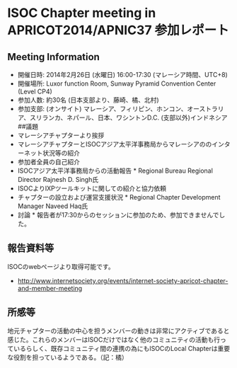 # ISOC Chapter meeting in APRICOT2014/APNIC37 参加レポート
## Meeting Information
*  開催日時: 2014年2月26日 (水曜日) 16:00-17:30 (マレーシア時間、UTC+8)
*  開催場所: Luxor function Room, Sunway Pyramid Convention Center (Level CP4)
*  参加人数:  約30名 (日本支部より、藤崎、橘、北村)
*  参加支部: (オンサイト) マレーシア、フィリピン、ホンコン、オーストラリア、スリランカ、ネパール、日本、ワシントンD.C. (支部以外)インドネシア
##議題
*  マレーシアチャプターより挨拶
*  マレーシアチャプターとISOCアジア太平洋事務局からマレーシアののインターネット状況等の紹介
*  参加者全員の自己紹介
*  ISOCアジア太平洋事務局からの活動報告
       *  Regional Bureau Regional Director Rajnesh D. Singh氏
*  ISOCよりIXPツールキットに関しての紹介と協力依頼
*  チャプターの設立および運営支援状況
       *  Regional Chapter Development Manager Naveed Haq氏
*  討論
       *  報告者が17:30からのセッションに参加のため、参加できませんでした。
## 報告資料等
ISOCのwebページより取得可能です。
*  http://www.internetsociety.org/events/internet-society-apricot-chapter-and-member-meeting
## 所感等
地元チャプターの活動の中心を担うメンバーの動きは非常にアクティブであると感じた。これらのメンバーはISOCだけではなく他のコミュニティの活動も行っているらしく、既存コミュニティ間の連携の為にもISOCのLocal Chapterは重要な役割を担っているようである。（記：橘）
